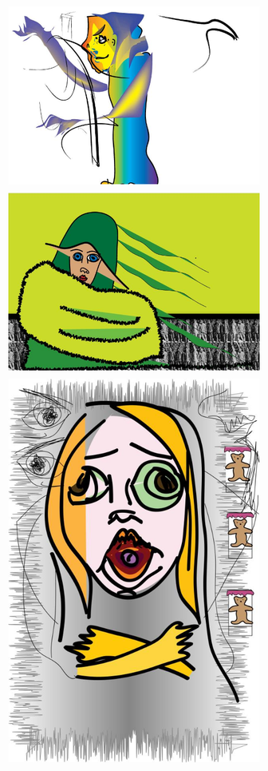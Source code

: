 
  <img src="images/fencer.jpg"
     raw=true
     alt="fencer From the Witch and the Fencer poem" 
     style="margin-right: 10px;" />
  

   <img src="images/witch.jpg"
     raw=true
     alt="witch From the Witch and the Fencer poem" 
     style="margin-right: 10px;" />


  <img src="images/betrayal.jpg"
     raw=true
     alt="Betrayal" 
     style="margin-right: 10px;" />
 


 
